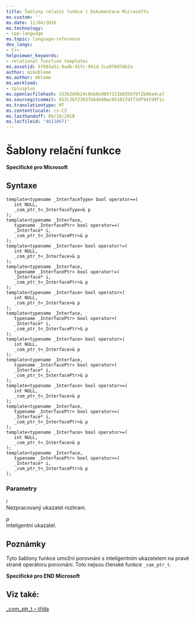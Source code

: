```yaml
---
title: Šablony relační funkce | Dokumentace Microsoftu
ms.custom: ''
ms.date: 11/04/2016
ms.technology:
- cpp-language
ms.topic: language-reference
dev_langs:
- C++
helpviewer_keywords:
- relational function templates
ms.assetid: 57893a51-9adb-41fc-941d-2ca97687db2a
author: mikeblome
ms.author: mblome
ms.workload:
- cplusplus
ms.openlocfilehash: c53b2ddb24c0eb6e905f121b835870f2b88a4ca7
ms.sourcegitcommit: 913c3bf23937b64b90ac05181fdff3df947d9f1c
ms.translationtype: MT
ms.contentlocale: cs-CZ
ms.lasthandoff: 09/18/2018
ms.locfileid: "46118671"
---
```

# <a name="relational-function-templates"></a>Šablony relační funkce

**Specifické pro Microsoft**

## <a name="syntax"></a>Syntaxe

```
template<typename _InterfaceType> bool operator==(
   int NULL,
   _com_ptr_t<_InterfaceType>& p
);
template<typename _Interface,
   typename _InterfacePtr> bool operator==(
   _Interface* i,
   _com_ptr_t<_InterfacePtr>& p
);
template<typename _Interface> bool operator!=(
   int NULL,
   _com_ptr_t<_Interface>& p
);
template<typename _Interface,
   typename _InterfacePtr> bool operator!=(
   _Interface* i,
   _com_ptr_t<_InterfacePtr>& p
);
template<typename _Interface> bool operator<(
   int NULL,
   _com_ptr_t<_Interface>& p
);
template<typename _Interface,
   typename _InterfacePtr> bool operator<(
   _Interface* i,
   _com_ptr_t<_InterfacePtr>& p
);
template<typename _Interface> bool operator>(
   int NULL,
   _com_ptr_t<_Interface>& p
);
template<typename _Interface,
   typename _InterfacePtr> bool operator>(
   _Interface* i,
   _com_ptr_t<_InterfacePtr>& p
);
template<typename _Interface> bool operator<=(
   int NULL,
   _com_ptr_t<_Interface>& p
);
template<typename _Interface,
   typename _InterfacePtr> bool operator<=(
   _Interface* i,
   _com_ptr_t<_InterfacePtr>& p
);
template<typename _Interface> bool operator>=(
   int NULL,
   _com_ptr_t<_Interface>& p
);
template<typename _Interface,
   typename _InterfacePtr> bool operator>=(
   _Interface* i,
   _com_ptr_t<_InterfacePtr>& p
);
```

### <a name="parameters"></a>Parametry

*i*<br/>
Nezpracovaný ukazatel rozhraní.

*p*<br/>
Inteligentní ukazatel.

## <a name="remarks"></a>Poznámky

Tyto šablony funkce umožní porovnání s inteligentním ukazatelem na pravé straně operátoru porovnání. Toto nejsou členské funkce `_com_ptr_t`.

**Specifické pro END Microsoft**

## <a name="see-also"></a>Viz také:

[_com_ptr_t – třída](../cpp/com-ptr-t-class.md)
